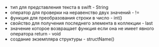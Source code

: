 - тип для представления текста в swift - String
- оператор для проверки на неравенство двух значений - !=
- функция для преобразования строки в число - int()
- свойство для получения последнего элемента в коллекции - last
- значение которое возвращает функция если она не имеет явного оператора return - void
- создание экземпляра структуры - structName()
